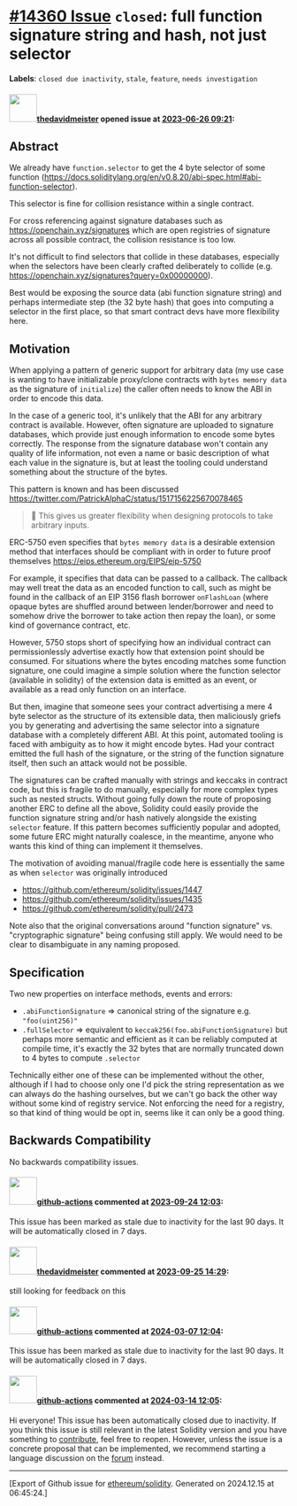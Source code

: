 # [\#14360 Issue](https://github.com/ethereum/solidity/issues/14360) `closed`: full function signature string and hash, not just selector
**Labels**: `closed due inactivity`, `stale`, `feature`, `needs investigation`


#### <img src="https://avatars.githubusercontent.com/u/629710?u=d2cb677053c1ea3b7d26ee579647077c6f681fc0&v=4" width="50">[thedavidmeister](https://github.com/thedavidmeister) opened issue at [2023-06-26 09:21](https://github.com/ethereum/solidity/issues/14360):

## Abstract

We already have `function.selector` to get the 4 byte selector of some function (https://docs.soliditylang.org/en/v0.8.20/abi-spec.html#abi-function-selector).

This selector is fine for collision resistance within a single contract.

For cross referencing against signature databases such as https://openchain.xyz/signatures which are open registries of signature across all possible contract, the collision resistance is too low.

It's not difficult to find selectors that collide in these databases, especially when the selectors have been clearly crafted deliberately to collide (e.g. https://openchain.xyz/signatures?query=0x00000000).

Best would be exposing the source data (abi function signature string) and perhaps intermediate step (the 32 byte hash) that goes into computing a selector in the first place, so that smart contract devs have more flexibility here.

## Motivation

When applying a pattern of generic support for arbitrary data (my use case is wanting to have initializable proxy/clone contracts with `bytes memory data` as the signature of `initialize`) the caller often needs to know the ABI in order to encode this data.

In the case of a generic tool, it's unlikely that the ABI for any arbitrary contract is available. However, often signature are uploaded to signature databases, which provide just enough information to encode some bytes correctly. The response from the signature database won't contain any quality of life information, not even a name or basic description of what each value in the signature is, but at least the tooling could understand something about the structure of the bytes.

This pattern is known and has been discussed https://twitter.com/PatrickAlphaC/status/1517156225670078465

> 💪 This gives us greater flexibility when designing protocols to take arbitrary inputs. 

ERC-5750 even specifies that `bytes memory data` is a desirable extension method that interfaces should be compliant with in order to future proof themselves https://eips.ethereum.org/EIPS/eip-5750

For example, it specifies that data can be passed to a callback. The callback may well treat the data as an encoded function to call, such as might be found in the callback of an EIP 3156 flash borrower `onFlashLoan` (where opaque bytes are shuffled around between lender/borrower and need to somehow drive the borrower to take action then repay the loan), or some kind of governance contract, etc.

However, 5750 stops short of specifying how an individual contract can permissionlessly advertise exactly how that extension point should be consumed. For situations where the bytes encoding matches some function signature, one could imagine a simple solution where the function selector (available in solidity) of the extension data is emitted as an event, or available as a read only function on an interface.

But then, imagine that someone sees your contract advertising a mere 4 byte selector as the structure of its extensible data, then maliciously griefs you by generating and advertising the same selector into a signature database with a completely different ABI. At this point, automated tooling is faced with ambiguity as to how it might encode bytes. Had your contract emitted the full hash of the signature, or the string of the function signature itself, then such an attack would not be possible.

The signatures can be crafted manually with strings and keccaks in contract code, but this is fragile to do manually, especially for more complex types such as nested structs. Without going fully down the route of proposing another ERC to define all the above, Solidity could easily provide the function signature string and/or hash natively alongside the existing `selector` feature. If this pattern becomes sufficiently popular and adopted, some future ERC might naturally coalesce, in the meantime, anyone who wants this kind of thing can implement it themselves.

The motivation of avoiding manual/fragile code here is essentially the same as when `selector` was originally introduced

- https://github.com/ethereum/solidity/issues/1447
- https://github.com/ethereum/solidity/issues/1435
- https://github.com/ethereum/solidity/pull/2473

Note also that the original conversations around "function signature" vs. "cryptographic signature" being confusing still apply. We would need to be clear to disambiguate in any naming proposed.

## Specification

Two new properties on interface methods, events and errors:

- `.abiFunctionSignature` => canonical string of the signature e.g. `"foo(uint256)"`
- `.fullSelector` => equivalent to `keccak256(foo.abiFunctionSignature)` but perhaps more semantic and efficient as it can be reliably computed at compile time, it's exactly the 32 bytes that are normally truncated down to 4 bytes to compute `.selector`

Technically either one of these can be implemented without the other, although if I had to choose only one I'd pick the string representation as we can always do the hashing ourselves, but we can't go back the other way without some kind of registry service. Not enforcing the need for a registry, so that kind of thing would be opt in, seems like it can only be a good thing.

## Backwards Compatibility

No backwards compatibility issues.


#### <img src="https://avatars.githubusercontent.com/in/15368?v=4" width="50">[github-actions](https://github.com/apps/github-actions) commented at [2023-09-24 12:03](https://github.com/ethereum/solidity/issues/14360#issuecomment-1732555683):

This issue has been marked as stale due to inactivity for the last 90 days.
It will be automatically closed in 7 days.

#### <img src="https://avatars.githubusercontent.com/u/629710?u=d2cb677053c1ea3b7d26ee579647077c6f681fc0&v=4" width="50">[thedavidmeister](https://github.com/thedavidmeister) commented at [2023-09-25 14:29](https://github.com/ethereum/solidity/issues/14360#issuecomment-1733829009):

still looking for feedback on this

#### <img src="https://avatars.githubusercontent.com/in/15368?v=4" width="50">[github-actions](https://github.com/apps/github-actions) commented at [2024-03-07 12:04](https://github.com/ethereum/solidity/issues/14360#issuecomment-1983370253):

This issue has been marked as stale due to inactivity for the last 90 days.
It will be automatically closed in 7 days.

#### <img src="https://avatars.githubusercontent.com/in/15368?v=4" width="50">[github-actions](https://github.com/apps/github-actions) commented at [2024-03-14 12:05](https://github.com/ethereum/solidity/issues/14360#issuecomment-1997293014):

Hi everyone! This issue has been automatically closed due to inactivity.
If you think this issue is still relevant in the latest Solidity version and you have something to [contribute](https://docs.soliditylang.org/en/latest/contributing.html), feel free to reopen.
However, unless the issue is a concrete proposal that can be implemented, we recommend starting a language discussion on the [forum](https://forum.soliditylang.org) instead.


-------------------------------------------------------------------------------



[Export of Github issue for [ethereum/solidity](https://github.com/ethereum/solidity). Generated on 2024.12.15 at 06:45:24.]
